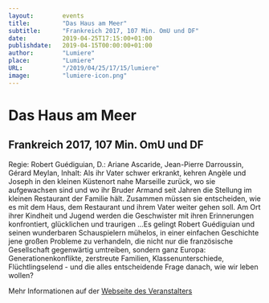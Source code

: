```yaml
---
layout:        events
title:         "Das Haus am Meer"
subtitle:      "Frankreich 2017, 107 Min. OmU und DF"
date:          2019-04-25T17:15:00+01:00
publishdate:   2019-04-15T00:00:00+01:00
author:        "Lumiere"
place:         "Lumiere"
URL:           "/2019/04/25/17/15/lumiere"
image:         "lumiere-icon.png"
---
```


Das Haus am Meer
===========

Frankreich 2017, 107 Min. OmU und DF
-----------

Regie: Robert Guédiguian, D.: Ariane Ascaride, Jean-Pierre Darroussin, Gérard Meylan, Inhalt: Als ihr Vater schwer erkrankt, kehren Angèle und Joseph in den kleinen Küstenort nahe Marseille zurück, wo sie aufgewachsen sind und wo ihr Bruder Armand seit Jahren die Stellung im kleinen Restaurant der Familie hält. Zusammen müssen sie entscheiden, wie es mit dem Haus, dem Restaurant und ihrem Vater weiter gehen soll. Am Ort ihrer Kindheit und Jugend werden die Geschwister mit ihren Erinnerungen konfrontiert, glücklichen und traurigen ...Es gelingt Robert Guédiguian und seinen wunderbaren Schauspielern mühelos, in einer einfachen Geschichte jene großen Probleme zu verhandeln, die nicht nur die französische Gesellschaft gegenwärtig umtreiben, sondern ganz Europa: Generationenkonflikte, zerstreute Familien, Klassenunterschiede, Flüchtlingselend - und die alles entscheidende Frage danach, wie wir leben wollen?

Mehr Informationen auf der [Webseite des Veranstalters](http://www.lumiere.de/19/04/haus.htm)
